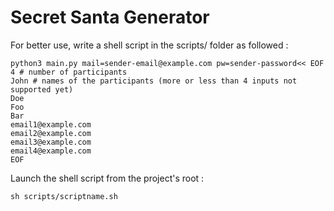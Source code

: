 # Secret Santa Generator

For better use, write a shell script in the scripts/ folder as followed :

```
python3 main.py mail=sender-email@example.com pw=sender-password<< EOF
4 # number of participants
John # names of the participants (more or less than 4 inputs not supported yet)
Doe
Foo
Bar
email1@example.com
email2@example.com
email3@example.com
email4@example.com
EOF
```

Launch the shell script from the project's root :

```sh scripts/scriptname.sh```
